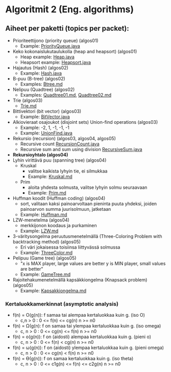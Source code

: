 # Algoritmit 2 (Eng. algorithms)

## Aiheet per paketti (topics per packet):

- Prioriteettijono (priority queue) (algos01)
    - Example: [PriorityQueue.java](https://github.com/antiikdev/algorithms2/blob/master/src/algos01/PriorityQueue.java)
- Keko kokonaislukutaulukolla (heap and heapsort) (algos01)
    - Heap example: [Heap.java](https://github.com/antiikdev/algorithms2/blob/master/src/algos01/Heap.java)
    - Heapsort example: [Heapsort.java](https://github.com/antiikdev/algorithms2/blob/master/src/algos01/Heapsort.java)
- Hajautus (Hash) (algos02)
    - Example: [Hash.java](https://github.com/antiikdev/algorithms2/blob/master/src/algos02/Hash.java)
- B-puu (B-tree) (algos02)
    - Examples: [Btree.md](https://github.com/antiikdev/algorithms2/blob/master/src/algos02/Btree.md)
- Nelipuu (Quadtree) (algos02)
    - Examples: [Quadtree01.md](https://github.com/antiikdev/algorithms2/blob/master/src/algos02/Quadtree01.md), [Quadtree02.md](https://github.com/antiikdev/algorithms2/blob/master/src/algos02/Quadtree02.md)
- Trie (algos03)
    - [Trie.md](https://github.com/antiikdev/algorithms2/blob/master/src/algos03/Trie.md)
- Bittivektori (bit vector) (algos03)
    - Example: [BitVector.java](https://github.com/antiikdev/algorithms2/blob/master/src/algos03/BitVector.java)
- Alkiovieraat osajoukot (disjoint sets) Union-find operations (algos03)
    - Example: -2, 1, -1, -1, -1
    - Example: [UnionFind.java](https://github.com/antiikdev/algorithms2/blob/master/src/algos03/UnionFind.java) 
- Rekursio (recursion) (algos03, algos04, algos05)
    - Recursive count [RecursionCount.java](https://github.com/antiikdev/algorithms2/blob/master/src/algos04/RecursionCount.java)
    - Recursive sum and sum using division [RecursiveSum.java](https://github.com/antiikdev/algorithms2/blob/master/src/algos05/RecursiveSum.java)
- **Rekursioyhtalo (algos04)**
- Lyhin virittävä puu (spanning tree) (algos04)
    - Kruskal
        - valitse kaikista lyhyin tie, ei silmukkaa
        - Example: [Kruskal.md](https://github.com/antiikdev/algorithms2/blob/master/src/algos04/Kruskal.md)
    - Prim
        - aloita yhdesta solmusta, valitse lyhyin solmu seuraavaan
        - Example: [Prim.md](https://github.com/antiikdev/algorithms2/blob/master/src/algos04/Prim.md)
- Huffman koodit (Huffman coding) (algos04)
    - sort, valitaan kaksi painoarvoltaan pieninta puuta yhdeksi, joiden painoarvon summa juurisolmuun, jatketaan
    - Example: [Huffman.md](https://github.com/antiikdev/algorithms2/blob/master/src/algos04/Huffman.md)
- LZW-menetelma (algos04)
    - merkkijonon koodaus ja purkaminen
    - Example:  [LZW.md](https://github.com/antiikdev/algorithms2/blob/master/src/algos04/LZW.md)
- 3-väritysongelma peruutusmenetelmällä (Three-Coloring Problem with backtracking method) (algos05)
    - Eri väri jokaisessa toisiinsa liittyvässä solmussa
    - Example: [ThreeColor.md](https://github.com/antiikdev/algorithms2/blob/master/src/algos05/ThreeColor.md)
- Pelipuu (Game tree) (algos05)
    - "x is MAX player, large values are better y is MIN player, small values are better"
    - Example: [GameTree.md](https://github.com/antiikdev/algorithms2/blob/master/src/algos05/GameTree.md)
- Rajoitehakumenetelmällä kapsäkkiongelma (Knapsack problem) (algos05)
    - Example: [Kapsakkiongelma.md](https://github.com/antiikdev/algorithms2/blob/master/src/algos05/Kapsakkiongelma.md)


### Kertaluokkamerkinnat (asymptotic analysis)

- f(n) = O(g(n)): f samaa tai alempaa kertaluokkaa kuin g. (iso O)
    - c,n > 0 : 0 <= f(n) <= cg(n)   n >= n0
- f(n) = Ω(g(n): f on samaa tai ylempaa kertaluokkaa kuin g. (iso omega)
    - c, n > 0 : 0 <= cg(n) <= f(n)    n >= n0
- f(n) = o(g(n)): f on (aidosti) alempaa kertaluokkaa kuin g. (pieni o)
    - c, n > 0 : 0 <= f(n) < cg(n) n >= n0
- f(n) = ω(g(n)): f on (aidosti) ylempaa kertaluokkaa kuin g. (pieni omega)
    - c, n > 0 : 0 <= cg(n) < f(n)  n >= n0
- f(n) = ϴ(g(n)): f on samaa kertaluokkaa kuin g. (iso theta)
    - c, n > 0 : 0 <= c1g(n) <= f(n) <= c2g(n)  n >= n0

